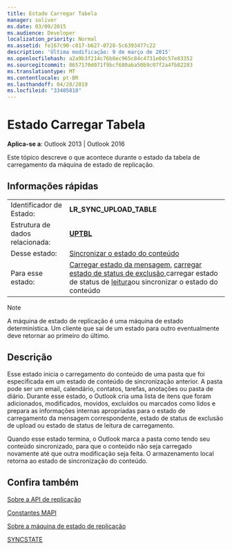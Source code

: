```yaml
---
title: Estado Carregar Tabela
manager: soliver
ms.date: 03/09/2015
ms.audience: Developer
localization_priority: Normal
ms.assetid: fe167c90-c817-b627-0728-5c6393477c22
description: 'Última modificação: 9 de março de 2015'
ms.openlocfilehash: a2a9b3f214c76b8ec965c84c4731e0dc57e83352
ms.sourcegitcommit: 8657170d071f9bcf680aba50b9c07f2a4fb82283
ms.translationtype: MT
ms.contentlocale: pt-BR
ms.lasthandoff: 04/28/2019
ms.locfileid: "33405818"
---
```

# <a name="upload-table-state"></a>Estado Carregar Tabela

  
  
**Aplica-se a**: Outlook 2013 | Outlook 2016 
  
 Este tópico descreve o que acontece durante o estado da tabela de carregamento da máquina de estado de replicação. 
  
## <a name="quick-info"></a>Informações rápidas

|||
|:-----|:-----|
|Identificador de Estado:  <br/> |**LR_SYNC_UPLOAD_TABLE** <br/> |
|Estrutura de dados relacionada:  <br/> |**[UPTBL](uptbl.md)** <br/> |
|Desse estado:  <br/> |[Sincronizar o estado do conteúdo](synchronize-contents-state.md) <br/> |
|Para esse estado:  <br/> |[Carregar estado da mensagem,](upload-message-state.md) [carregar estado de status de exclusão,](upload-delete-status-state.md)carregar estado de status de [leitura](upload-read-status-state.md)ou sincronizar o estado do conteúdo  <br/> |
   
> [!NOTE]
> A máquina de estado de replicação é uma máquina de estado determinística. Um cliente que sai de um estado para outro eventualmente deve retornar ao primeiro do último. 
  
## <a name="description"></a>Descrição

Esse estado inicia o carregamento do conteúdo de uma pasta que foi especificada em um estado de conteúdo de sincronização anterior. A pasta pode ser um email, calendário, contatos, tarefas, anotações ou pasta de diário. Durante esse estado, o Outlook cria uma lista de itens que foram adicionados, modificados, movidos, excluídos ou marcados como lidos e prepara as informações internas apropriadas para o estado de carregamento da mensagem correspondente, estado de status de exclusão de upload ou estado de status de leitura de carregamento.
  
Quando esse estado termina, o Outlook marca a pasta como tendo seu conteúdo sincronizado, para que o conteúdo não seja carregado novamente até que outra modificação seja feita. O armazenamento local retorna ao estado de sincronização do conteúdo.
  
## <a name="see-also"></a>Confira também



[Sobre a API de replicação](about-the-replication-api.md)
  
[Constantes MAPI](mapi-constants.md)
  
[Sobre a máquina de estado de replicação](about-the-replication-state-machine.md)
  
[SYNCSTATE](syncstate.md)

